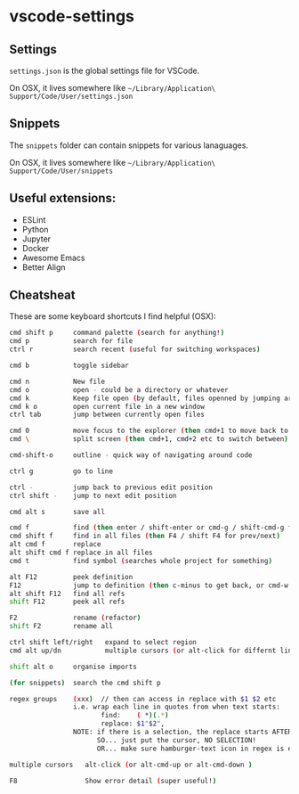 # vscode-settings


## Settings

`settings.json` is the global settings file for VSCode.

On OSX, it lives somewhere like `~/Library/Application\ Support/Code/User/settings.json`


## Snippets

The `snippets` folder can contain snippets for various lanaguages.

On OSX, it lives somewhere like `~/Library/Application\ Support/Code/User/snippets`


## Useful extensions:

* ESLint
* Python
* Jupyter
* Docker
* Awesome Emacs
* Better Align


## Cheatsheat

These are some keyboard shortcuts I find helpful (OSX):

``` bash
cmd shift p     command palette (search for anything!)
cmd p           search for file
ctrl r          search recent (useful for switching workspaces)

cmd b           toggle sidebar

cmd n           New file
cmd o           open - could be a directory or whatever
cmd k           Keep file open (by default, files openned by jumping are closed automaticaly on jumping elsewhere)
cmd k o         open current file in a new window
ctrl tab        jump between currently open files

cmd 0           move focus to the explorer (then cmd+1 to move back to code)
cmd \           split screen (then cmd+1, cmd+2 etc to switch between)

cmd-shift-o     outline - quick way of navigating around code

ctrl g          go to line

ctrl -          jump back to previous edit position
ctrl shift -    jump to next edit position

cmd alt s       save all

cmd f           find (then enter / shift-enter or cmd-g / shift-cmd-g for prev/next)
cmd shift f     find in all files (then F4 / shift F4 for prev/next)
alt cmd f       replace
alt shift cmd f replace in all files
cmd t           find symbol (searches whole project for something)

alt F12         peek definition
F12             jump to definition (then c-minus to get back, or cmd-w to close the tab)
alt shift F12   find all refs
shift F12       peek all refs

F2              rename (refactor)
shift F2        rename all

ctrl shift left/right   expand to select region
cmd alt up/dn           multiple cursors (or alt-click for differnt lines)

shift alt o     organise imports

(for snippets)  search the cmd shift p

regex groups    (xxx)  // then can access in replace with $1 $2 etc
                i.e. wrap each line in quotes from when text starts:
                       find:    ( *)(.*)
                       replace: $1"$2",
                NOTE: if there is a selection, the replace starts AFTER that selection
                      SO... just put the cursor, NO SELECTION!
                      OR... make sure hamburger-text icon in regex is enabled

multiple cursors   alt-click (or alt-cmd-up or alt-cmd-down )

F8                 Show error detail (super useful!)
```